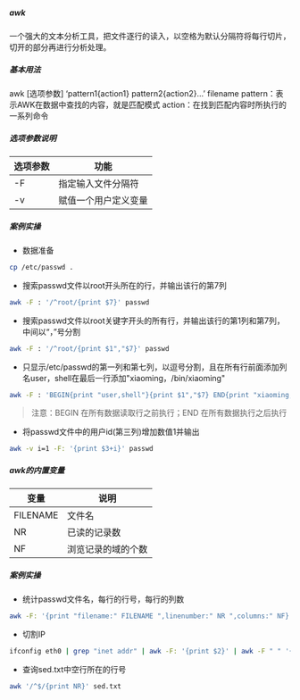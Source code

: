 ##### awk
一个强大的文本分析工具，把文件逐行的读入，以空格为默认分隔符将每行切片，切开的部分再进行分析处理。
##### 基本用法
awk [选项参数] ‘pattern1{action1}  pattern2{action2}...’ filename
pattern：表示AWK在数据中查找的内容，就是匹配模式
action：在找到匹配内容时所执行的一系列命令
##### 选项参数说明
选项参数 | 功能
--- | ---
-F | 指定输入文件分隔符
-v | 赋值一个用户定义变量
##### 案例实操
- 数据准备
```sh
cp /etc/passwd .
```
- 搜索passwd文件以root开头所在的行，并输出该行的第7列
```sh
awk -F : '/^root/{print $7}' passwd
```
- 搜索passwd文件以root关键字开头的所有行，并输出该行的第1列和第7列，中间以“，”号分割
```sh
awk -F : '/^root/{print $1","$7}' passwd
```
- 只显示/etc/passwd的第一列和第七列，以逗号分割，且在所有行前面添加列名user，shell在最后一行添加"xiaoming，/bin/xiaoming"
```sh
awk -F : 'BEGIN{print "user,shell"}{print $1","$7} END{print "xiaoming,/bin/xiaoming"}' passwd
```
> 注意：BEGIN 在所有数据读取行之前执行；END 在所有数据执行之后执行

- 将passwd文件中的用户id(第三列)增加数值1并输出
```sh
awk -v i=1 -F: '{print $3+i}' passwd
```

##### awk的内置变量
变量 | 说明
--- | ---
FILENAME | 文件名
NR | 已读的记录数
NF | 浏览记录的域的个数
##### 案例实操
- 统计passwd文件名，每行的行号，每行的列数
```sh
awk -F: '{print "filename:" FILENAME ",linenumber:" NR ",columns:" NF}' passwd
```
- 切割IP
```sh
ifconfig eth0 | grep "inet addr" | awk -F: '{print $2}' | awk -F " " '{print $1}'
```
- 查询sed.txt中空行所在的行号
```sh
awk '/^$/{print NR}' sed.txt
```
